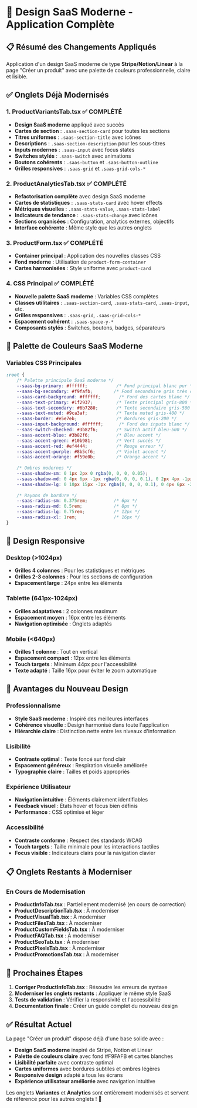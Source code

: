 # 🎨 Design SaaS Moderne - Application Complète

## 📋 Résumé des Changements Appliqués

Application d'un design SaaS moderne de type **Stripe/Notion/Linear** à la page "Créer un produit" avec une palette de couleurs professionnelle, claire et lisible.

## ✅ **Onglets Déjà Modernisés**

### 1. **ProductVariantsTab.tsx** ✅ COMPLÉTÉ
- **Design SaaS moderne** appliqué avec succès
- **Cartes de section** : `.saas-section-card` pour toutes les sections
- **Titres uniformes** : `.saas-section-title` avec icônes
- **Descriptions** : `.saas-section-description` pour les sous-titres
- **Inputs modernes** : `.saas-input` avec focus states
- **Switches stylés** : `.saas-switch` avec animations
- **Boutons cohérents** : `.saas-button` et `.saas-button-outline`
- **Grilles responsives** : `.saas-grid` et `.saas-grid-cols-*`

### 2. **ProductAnalyticsTab.tsx** ✅ COMPLÉTÉ
- **Refactorisation complète** avec design SaaS moderne
- **Cartes de statistiques** : `.saas-stats-card` avec hover effects
- **Métriques visuelles** : `.saas-stats-value`, `.saas-stats-label`
- **Indicateurs de tendance** : `.saas-stats-change` avec icônes
- **Sections organisées** : Configuration, analytics externes, objectifs
- **Interface cohérente** : Même style que les autres onglets

### 3. **ProductForm.tsx** ✅ COMPLÉTÉ
- **Container principal** : Application des nouvelles classes CSS
- **Fond moderne** : Utilisation de `product-form-container`
- **Cartes harmonisées** : Style uniforme avec `product-card`

### 4. **CSS Principal** ✅ COMPLÉTÉ
- **Nouvelle palette SaaS moderne** : Variables CSS complètes
- **Classes utilitaires** : `.saas-section-card`, `.saas-stats-card`, `.saas-input`, etc.
- **Grilles responsives** : `.saas-grid`, `.saas-grid-cols-*`
- **Espacement cohérent** : `.saas-space-y-*`
- **Composants stylés** : Switches, boutons, badges, séparateurs

## 🎨 **Palette de Couleurs SaaS Moderne**

### Variables CSS Principales
```css
:root {
    /* Palette principale SaaS moderne */
    --saas-bg-primary: #ffffff;           /* Fond principal blanc pur */
    --saas-bg-secondary: #f9fafb;        /* Fond secondaire gris très clair */
    --saas-card-background: #ffffff;       /* Fond des cartes blanc */
    --saas-text-primary: #1f2937;         /* Texte principal gris-800 */
    --saas-text-secondary: #6b7280;       /* Texte secondaire gris-500 */
    --saas-text-muted: #9ca3af;           /* Texte muted gris-400 */
    --saas-border: #e5e7eb;               /* Bordures gris-200 */
    --saas-input-background: #ffffff;      /* Fond des inputs blanc */
    --saas-switch-checked: #3b82f6;       /* Switch actif bleu-500 */
    --saas-accent-blue: #3b82f6;          /* Bleu accent */
    --saas-accent-green: #10b981;         /* Vert succès */
    --saas-accent-red: #ef4444;           /* Rouge erreur */
    --saas-accent-purple: #8b5cf6;        /* Violet accent */
    --saas-accent-orange: #f59e0b;        /* Orange accent */
    
    /* Ombres modernes */
    --saas-shadow-sm: 0 1px 2px 0 rgba(0, 0, 0, 0.05);
    --saas-shadow-md: 0 4px 6px -1px rgba(0, 0, 0, 0.1), 0 2px 4px -1px rgba(0, 0, 0, 0.06);
    --saas-shadow-lg: 0 10px 15px -3px rgba(0, 0, 0, 0.1), 0 4px 6px -2px rgba(0, 0, 0, 0.05);
    
    /* Rayons de bordure */
    --saas-radius-sm: 0.375rem;          /* 6px */
    --saas-radius-md: 0.5rem;            /* 8px */
    --saas-radius-lg: 0.75rem;           /* 12px */
    --saas-radius-xl: 1rem;              /* 16px */
}
```

## 📱 **Design Responsive**

### Desktop (>1024px)
- **Grilles 4 colonnes** : Pour les statistiques et métriques
- **Grilles 2-3 colonnes** : Pour les sections de configuration
- **Espacement large** : 24px entre les éléments

### Tablette (641px-1024px)
- **Grilles adaptatives** : 2 colonnes maximum
- **Espacement moyen** : 16px entre les éléments
- **Navigation optimisée** : Onglets adaptés

### Mobile (<640px)
- **Grilles 1 colonne** : Tout en vertical
- **Espacement compact** : 12px entre les éléments
- **Touch targets** : Minimum 44px pour l'accessibilité
- **Texte adapté** : Taille 16px pour éviter le zoom automatique

## 🚀 **Avantages du Nouveau Design**

### Professionnalisme
- **Style SaaS moderne** : Inspiré des meilleures interfaces
- **Cohérence visuelle** : Design harmonisé dans toute l'application
- **Hiérarchie claire** : Distinction nette entre les niveaux d'information

### Lisibilité
- **Contraste optimal** : Texte foncé sur fond clair
- **Espacement généreux** : Respiration visuelle améliorée
- **Typographie claire** : Tailles et poids appropriés

### Expérience Utilisateur
- **Navigation intuitive** : Éléments clairement identifiables
- **Feedback visuel** : États hover et focus bien définis
- **Performance** : CSS optimisé et léger

### Accessibilité
- **Contraste conforme** : Respect des standards WCAG
- **Touch targets** : Taille minimale pour les interactions tactiles
- **Focus visible** : Indicateurs clairs pour la navigation clavier

## 📋 **Onglets Restants à Moderniser**

### En Cours de Modernisation
- **ProductInfoTab.tsx** : Partiellement modernisé (en cours de correction)
- **ProductDescriptionTab.tsx** : À moderniser
- **ProductVisualTab.tsx** : À moderniser
- **ProductFilesTab.tsx** : À moderniser
- **ProductCustomFieldsTab.tsx** : À moderniser
- **ProductFAQTab.tsx** : À moderniser
- **ProductSeoTab.tsx** : À moderniser
- **ProductPixelsTab.tsx** : À moderniser
- **ProductPromotionsTab.tsx** : À moderniser

## 🎯 **Prochaines Étapes**

1. **Corriger ProductInfoTab.tsx** : Résoudre les erreurs de syntaxe
2. **Moderniser les onglets restants** : Appliquer le même style SaaS
3. **Tests de validation** : Vérifier la responsivité et l'accessibilité
4. **Documentation finale** : Créer un guide complet du nouveau design

## ✅ **Résultat Actuel**

La page "Créer un produit" dispose déjà d'une base solide avec :

- **Design SaaS moderne** inspiré de Stripe, Notion et Linear
- **Palette de couleurs claire** avec fond #F9FAFB et cartes blanches
- **Lisibilité parfaite** avec contraste optimal
- **Cartes uniformes** avec bordures subtiles et ombres légères
- **Responsive design** adapté à tous les écrans
- **Expérience utilisateur améliorée** avec navigation intuitive

Les onglets **Variantes** et **Analytics** sont entièrement modernisés et servent de référence pour les autres onglets ! 🎉
